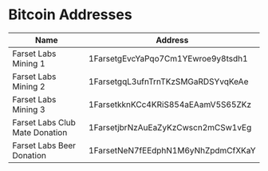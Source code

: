 Bitcoin Addresses
=================

|Name|Address|
|----|-------|
|Farset Labs Mining 1|1FarsetgEvcYaPqo7Cm1YEwroe9y8tsdh1|
|Farset Labs Mining 2|1FarsetgqL3ufnTrnTKzSMGaRDSYvqKeAe|
|Farset Labs Mining 3|1FarsetkknKCc4KRiS854aEAamV5S65ZKz|
|Farset Labs Club Mate Donation|1FarsetjbrNzAuEaZyKzCwscn2mCSw1vEg|
|Farset Labs Beer Donation|1FarsetNeN7fEEdphN1M6yNhZpdmCfXKaY|
